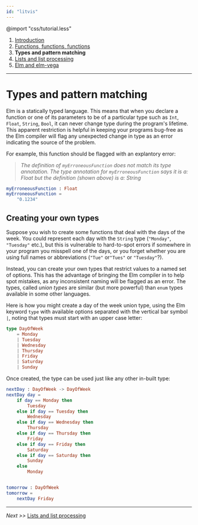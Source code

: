 ```yaml
---
id: "litvis"
---
```


@import "css/tutorial.less"

1.  [Introduction](elmIntroduction1.md)
2.  [Functions, functions, functions](elmIntroduction2.md)
3.  **Types and pattern matching**
4.  [Lists and list processing](elmIntroduction4.md)
5.  [Elm and elm-vega](elmIntroduction5.md)

---

# Types and pattern matching

Elm is a statically typed language.
This means that when you declare a function or one of its parameters to be of a particular type such as `Int`, `Float`, `String`, `Bool`, it can never change type during the program's lifetime.
This apparent restriction is helpful in keeping your programs bug-free as the Elm compiler will flag any unexpected change in type as an error indicating the source of the problem.

For example, this function should be flagged with an explantory error:

> _The definition of `myErroneousFunction` does not match its type annotation. The type annotation for `myErroneousFunction` says it is a: Float but the definition (shown above) is a: String_

```elm
myErroneousFunction : Float
myErroneousFunction =
    "0.1234"
```

## Creating your own types

Suppose you wish to create some functions that deal with the days of the week.
You could represent each day with the `String` type (`"Monday"`, `"Tuesday"` etc.), but this is vulnerable to hard-to-spot errors if somewhere in your program you misspell one of the days, or you forget whether you are using full names or abbreviations (`"Tue"` or`"Tues"` or `"Tuesday"`?).

Instead, you can create your own types that restrict values to a named set of options.
This has the advantage of bringing the Elm compiler in to help spot mistakes, as any inconsistent naming will be flagged as an error.
The types, called _union types_ are similar (but more powerful) than `enum` types available in some other languages.

Here is how you might create a day of the week union type, using the Elm keyword `type` with available options separated with the vertical bar symbol `|`, noting that types must start with an upper case letter:

```elm {l}
type DayOfWeek
    = Monday
    | Tuesday
    | Wednesday
    | Thursday
    | Friday
    | Saturday
    | Sunday
```

Once created, the type can be used just like any other in-built type:

```elm {l raw}
nextDay : DayOfWeek -> DayOfWeek
nextDay day =
    if day == Monday then
        Tuesday
    else if day == Tuesday then
        Wednesday
    else if day == Wednesday then
        Thursday
    else if day == Thursday then
        Friday
    else if day == Friday then
        Saturday
    else if day == Saturday then
        Sunday
    else
        Monday


tomorrow : DayOfWeek
tomorrow =
    nextDay Friday
```

---

_Next >>_ [Lists and list processing](elmIntroduction4.md)

